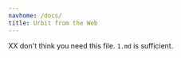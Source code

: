 ```yaml
---
navhome: /docs/
title: Urbit from the Web
---
```


XX don't think you need this file.  `1.md` is sufficient.

<list>
</list>
